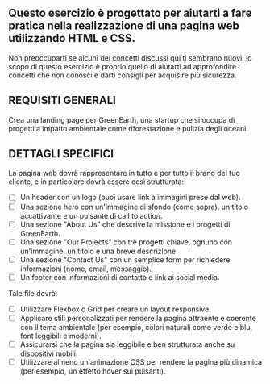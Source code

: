 ## Questo esercizio è progettato per aiutarti a fare pratica nella realizzazione di una pagina web utilizzando HTML e CSS.

Non preoccuparti se alcuni dei concetti discussi qui ti sembrano nuovi: lo scopo di questo esercizio è proprio quello di aiutarti ad approfondire i concetti che non conosci e darti consigli per acquisire più sicurezza.

## REQUISITI GENERALI

Crea una landing page per GreenEarth, una startup che si occupa di progetti a impatto ambientale come riforestazione e pulizia degli oceani.

## DETTAGLI SPECIFICI

La pagina web dovrà rappresentare in tutto e per tutto il brand del tuo cliente, e in particolare dovrà essere così strutturata:

- [ ] Un header con un logo (puoi usare link a immagini prese dal web).
- [ ] Una sezione hero con un'immagine di sfondo (come sopra), un titolo accattivante e un pulsante di call to action.
- [ ] Una sezione "About Us" che descrive la missione e i progetti di GreenEarth.
- [ ] Una sezione "Our Projects" con tre progetti chiave, ognuno con un'immagine, un titolo e una breve descrizione.
- [ ] Una sezione "Contact Us" con un semplice form per richiedere informazioni (nome, email, messaggio).
- [ ] Un footer con informazioni di contatto e link ai social media.

Tale file dovrà:

- [ ] Utilizzare Flexbox o Grid per creare un layout responsive.
- [ ] Applicare stili personalizzati per rendere la pagina attraente e coerente con il tema ambientale (per esempio, colori naturali come verde e blu, font      leggibili e moderni).
- [ ] Assicurarsi che la pagina sia leggibile e ben strutturata anche su dispositivi mobili.
- [ ] Utilizzare almeno un'animazione CSS per rendere la pagina più dinamica (per esempio, un effetto hover sui pulsanti).
